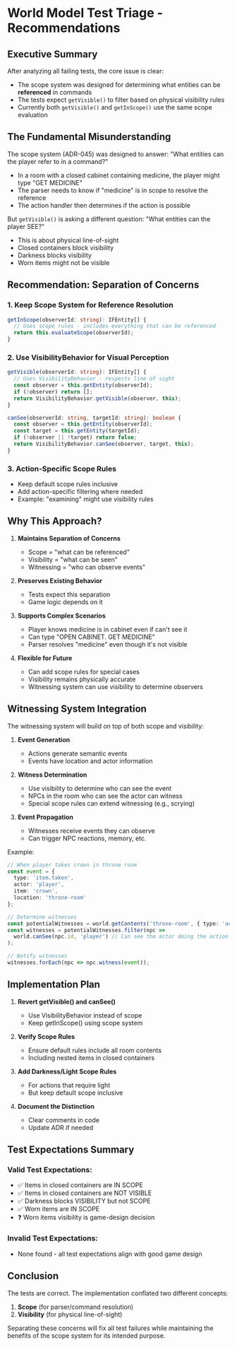 # World Model Test Triage - Recommendations

## Executive Summary

After analyzing all failing tests, the core issue is clear:
- The scope system was designed for determining what entities can be **referenced** in commands
- The tests expect `getVisible()` to filter based on physical visibility rules
- Currently both `getVisible()` and `getInScope()` use the same scope evaluation

## The Fundamental Misunderstanding

The scope system (ADR-045) was designed to answer: "What entities can the player refer to in a command?"
- In a room with a closed cabinet containing medicine, the player might type "GET MEDICINE"
- The parser needs to know if "medicine" is in scope to resolve the reference
- The action handler then determines if the action is possible

But `getVisible()` is asking a different question: "What entities can the player SEE?"
- This is about physical line-of-sight
- Closed containers block visibility
- Darkness blocks visibility
- Worn items might not be visible

## Recommendation: Separation of Concerns

### 1. Keep Scope System for Reference Resolution
```typescript
getInScope(observerId: string): IFEntity[] {
  // Uses scope rules - includes everything that can be referenced
  return this.evaluateScope(observerId);
}
```

### 2. Use VisibilityBehavior for Visual Perception
```typescript
getVisible(observerId: string): IFEntity[] {
  // Uses VisibilityBehavior - respects line of sight
  const observer = this.getEntity(observerId);
  if (!observer) return [];
  return VisibilityBehavior.getVisible(observer, this);
}

canSee(observerId: string, targetId: string): boolean {
  const observer = this.getEntity(observerId);
  const target = this.getEntity(targetId);
  if (!observer || !target) return false;
  return VisibilityBehavior.canSee(observer, target, this);
}
```

### 3. Action-Specific Scope Rules
- Keep default scope rules inclusive
- Add action-specific filtering where needed
- Example: "examining" might use visibility rules

## Why This Approach?

1. **Maintains Separation of Concerns**
   - Scope = "what can be referenced"
   - Visibility = "what can be seen"
   - Witnessing = "who can observe events"

2. **Preserves Existing Behavior**
   - Tests expect this separation
   - Game logic depends on it

3. **Supports Complex Scenarios**
   - Player knows medicine is in cabinet even if can't see it
   - Can type "OPEN CABINET. GET MEDICINE"
   - Parser resolves "medicine" even though it's not visible

4. **Flexible for Future**
   - Can add scope rules for special cases
   - Visibility remains physically accurate
   - Witnessing system can use visibility to determine observers

## Witnessing System Integration

The witnessing system will build on top of both scope and visibility:

1. **Event Generation**
   - Actions generate semantic events
   - Events have location and actor information

2. **Witness Determination**
   - Use visibility to determine who can see the event
   - NPCs in the room who can see the actor can witness
   - Special scope rules can extend witnessing (e.g., scrying)

3. **Event Propagation**
   - Witnesses receive events they can observe
   - Can trigger NPC reactions, memory, etc.

Example:
```typescript
// When player takes crown in throne room
const event = {
  type: 'item.taken',
  actor: 'player',
  item: 'crown',
  location: 'throne-room'
};

// Determine witnesses
const potentialWitnesses = world.getContents('throne-room', { type: 'actor' });
const witnesses = potentialWitnesses.filter(npc => 
  world.canSee(npc.id, 'player') // Can see the actor doing the action
);

// Notify witnesses
witnesses.forEach(npc => npc.witness(event));
```

## Implementation Plan

1. **Revert getVisible() and canSee()**
   - Use VisibilityBehavior instead of scope
   - Keep getInScope() using scope system

2. **Verify Scope Rules**
   - Ensure default rules include all room contents
   - Including nested items in closed containers

3. **Add Darkness/Light Scope Rules**
   - For actions that require light
   - But keep default scope inclusive

4. **Document the Distinction**
   - Clear comments in code
   - Update ADR if needed

## Test Expectations Summary

### Valid Test Expectations:
- ✅ Items in closed containers are IN SCOPE
- ✅ Items in closed containers are NOT VISIBLE
- ✅ Darkness blocks VISIBILITY but not SCOPE
- ✅ Worn items are IN SCOPE
- ❓ Worn items visibility is game-design decision

### Invalid Test Expectations:
- None found - all test expectations align with good game design

## Conclusion

The tests are correct. The implementation conflated two different concepts:
1. **Scope** (for parser/command resolution)
2. **Visibility** (for physical line-of-sight)

Separating these concerns will fix all test failures while maintaining the benefits of the scope system for its intended purpose.